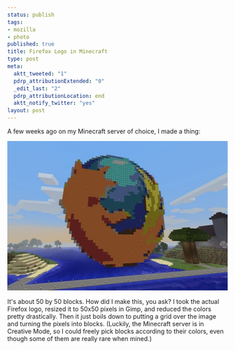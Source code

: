 ```yaml
--- 
status: publish
tags: 
- mozilla
- photo
published: true
title: Firefox Logo in Minecraft
type: post
meta: 
  aktt_tweeted: "1"
  pdrp_attributionExtended: "0"
  _edit_last: "2"
  pdrp_attributionLocation: end
  aktt_notify_twitter: "yes"
layout: post
---
```

A few weeks ago on my Minecraft server of choice, I made a thing:

<a href="/media/wp/2012/03/minecraft-firefox.jpg"><img src="/media/wp/2012/03/minecraft-firefox-575x342.jpg" alt="" title="Firefox Logo in Minecraft" width="575" height="342" class="alignnone size-large wp-image-4906" /></a>

It's about 50 by 50 blocks. How did I make this, you ask? I took the actual Firefox logo, resized it to 50x50 pixels in Gimp, and reduced the colors pretty drastically. Then it just boils down to putting a grid over the image and turning the pixels into blocks. (Luckily, the Minecraft server is in Creative Mode, so I could freely pick blocks according to their colors, even though some of them are really rare when mined.)
